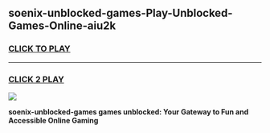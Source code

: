 
## soenix-unblocked-games-Play-Unblocked-Games-Online-aiu2k
<h3>
<a href="https://premium76.site?title=soenix-unblocked-games&ref=24A">CLICK TO PLAY</a></h3>
<hr>

<h3>
<a href="https://premium76.site?title=soenix-unblocked-games&ref=24A">CLICK 2 PLAY</a>
  
</h3>

<a href="https://premium76.site?title=soenix-unblocked-games&ref=24A"><img src="https://clearcache.store/games.png"></a>


**soenix-unblocked-games games unblocked: Your Gateway to Fun and Accessible Online Gaming**
